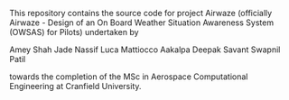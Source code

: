 This repository contains the source code for project Airwaze (officially Airwaze - Design of an On Board Weather Situation Awareness System (OWSAS) for Pilots) undertaken by

Amey Shah
Jade Nassif
Luca Mattiocco
Aakalpa Deepak Savant
Swapnil Patil

towards the completion of the MSc in Aerospace Computational Engineering at Cranfield University.
